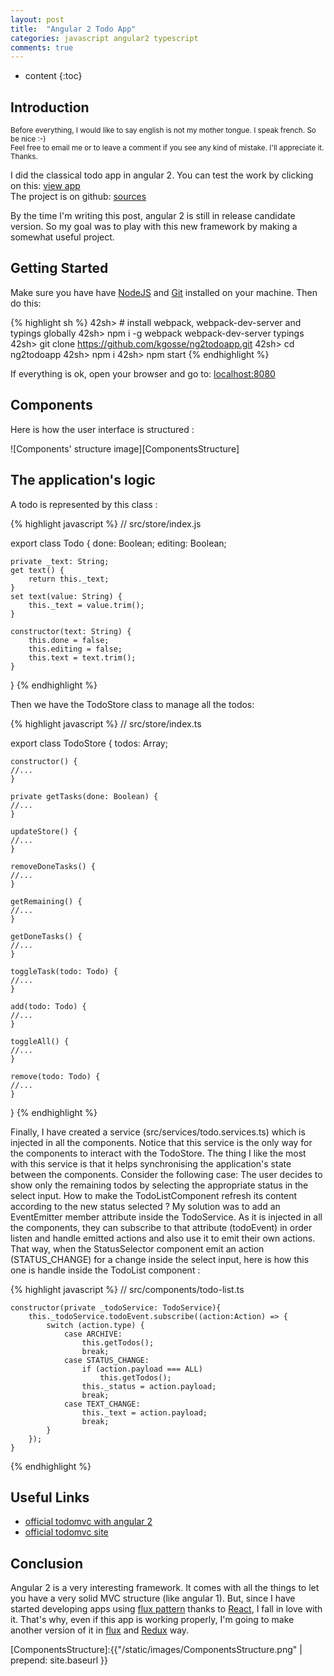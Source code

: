 ```yaml
---
layout: post
title:  "Angular 2 Todo App"
categories: javascript angular2 typescript
comments: true
---
```


* content
{:toc}

## Introduction 

<small>Before everything, I would like to say english is not my mother tongue. I speak french. So be nice :-)  
Feel free to email me or to leave a comment if you see any kind of mistake. I'll appreciate it. Thanks.</small>

I did the classical todo app in angular 2. You can test the work by clicking on this:
[view app][1]  
The project is on github: [sources][2]

By the time I'm writing this post, angular 2 is still in release candidate version. So my goal was
to play with this new framework by making a somewhat useful project.

## Getting Started

Make sure you have have [NodeJS][3] and [Git][4] installed on your machine. Then do this:

{% highlight sh %}
42sh> # install webpack, webpack-dev-server and typings globally
42sh> npm i -g webpack webpack-dev-server typings
42sh> git clone https://github.com/kgosse/ng2todoapp.git
42sh> cd ng2todoapp
42sh> npm i
42sh> npm start
{% endhighlight %}

If everything is ok, open your browser and go to: [localhost:8080][5]

## Components

Here is how the user interface is structured :  

![Components' structure image][ComponentsStructure]

## The application's logic

A todo is represented by this class :

{% highlight javascript %}
// src/store/index.js

export class Todo {
    done: Boolean;
    editing: Boolean;

    private _text: String;
    get text() {
        return this._text;
    }
    set text(value: String) {
        this._text = value.trim();
    }

    constructor(text: String) {
        this.done = false;
        this.editing = false;
        this.text = text.trim();
    }
}
{% endhighlight %}

Then we have the TodoStore class to manage all the todos:

{% highlight javascript %}
// src/store/index.ts

export class TodoStore {
    todos: Array<Todo>;

    constructor() {
    //...
    }

    private getTasks(done: Boolean) {
    //...
    }
    
    updateStore() {
    //...
    }
    
    removeDoneTasks() {
    //...
    }

    getRemaining() {
    //...
    }

    getDoneTasks() {
    //...
    }

    toggleTask(todo: Todo) {
    //...
    }

    add(todo: Todo) {
    //...
    }

    toggleAll() {
    //...
    }

    remove(todo: Todo) {
    //...
    }
}
{% endhighlight %}

Finally, I have created a service (src/services/todo.services.ts) which is injected in all the components. Notice that this service is the only way
for the components to interact with the TodoStore. The thing I like the most with this service is that it helps synchronising
the application's state between the components. Consider the following case: The user decides to show only the remaining todos
by selecting the appropriate status in the select input. How to make the TodoListComponent refresh its content according to the new
status selected ? My solution was to add an EventEmitter member attribute inside the TodoService. As it is injected in all the components,
they can subscribe to that attribute (todoEvent) in order listen and handle emitted actions and also use it to emit their own actions. That way,
when the StatusSelector component emit an action (STATUS_CHANGE) for a change inside the select input, here is how this one is handle inside the
TodoList component :

{% highlight javascript %}
    // src/components/todo-list.ts

    constructor(private _todoService: TodoService){
        this._todoService.todoEvent.subscribe((action:Action) => {
            switch (action.type) {
                case ARCHIVE:
                    this.getTodos();
                    break;
                case STATUS_CHANGE:
                    if (action.payload === ALL)
                        this.getTodos();
                    this._status = action.payload;
                    break;
                case TEXT_CHANGE:
                    this._text = action.payload;
                    break;
            }
        });
    }
{% endhighlight %}

## Useful Links

* [official todomvc with angular 2](https://github.com/tastejs/todomvc/tree/master/examples/angular2)
* [official todomvc site](http://todomvc.com/)

## Conclusion

Angular 2 is a very interesting framework. It comes with all the things to let you have a very solid MVC structure
(like angular 1). But, since I have started developing apps using [flux pattern][flux] thanks to [React][react], I fall in love with
it. That's why, even if this app is working properly, I'm going to make another version of it in [flux][flux] and [Redux][redux] way. 


[1]:https://github.com/kgosse/ng2todoapp
[2]:https://github.com/kgosse/ng2todoapp
[3]:https://nodejs.org/en/
[4]:https://git-scm.com/
[5]:https://locahlhost:8080
[react]:https://facebook.github.io/react/
[redux]:http://redux.js.org/index.html
[flux]:https://facebook.github.io/flux/docs/overview.html
[ComponentsStructure]:{{"/static/images/ComponentsStructure.png" | prepend: site.baseurl }}
